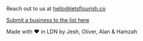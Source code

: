 <footer class="footer text-white bg-dark py-3 ">
  <div class="container ">
    <div class="row align-items-center ">
      <div class="col-12 text-center ">
				<p>Reach out to us at <a href="mailto:hello@letsflourish.co">hello@letsflourish.co</a></p>
				<p><a href="https://docs.google.com/forms/d/e/1FAIpQLSePTw6SCO9HeB23fuYvb3b3oaCNBMTkIcnJBEnMTNMLVnWzUA/viewform">Submit a business to the list here</a></p>
				<p>Made with ❤️ in LDN by Jesh, Oliver, Alan & Hamzah</p>
      </div>
    </div>
  </div>
</footer>